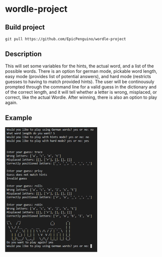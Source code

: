 # wordle-project

## Build project
```
git pull https://github.com/EpicPenguino/wordle-project
```

## Description
This will set some variables for the hints, the actual word, and a list of the possible words.
There is an option for german mode, pickable word length, easy mode (provides list of potential answers), and hard mode (restricts guesses to having to match provided hints).
The user will be continousuly prompted through the command line for a valid guess in the dictionary and of the correct length, and it will tell whether a letter is wrong, misplaced, or correct, like the actual Wordle.
After winning, there is also an option to play again.

## Example
<img src="docs/example.png" width="300px">